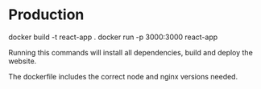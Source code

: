# Production

docker build -t react-app .
docker run -p 3000:3000 react-app

Running this commands will install all dependencies, build and deploy the website. 

The dockerfile includes the correct node and nginx versions needed.
